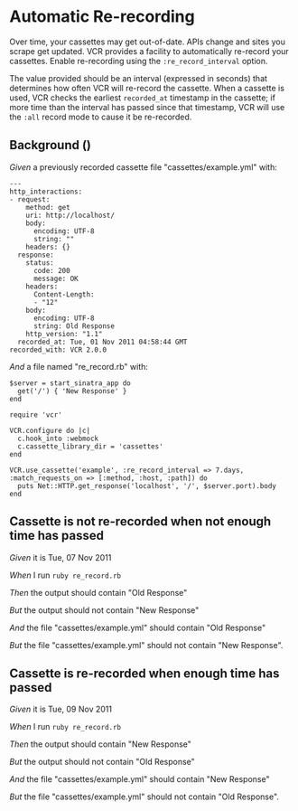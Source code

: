 # Automatic Re-recording

Over time, your cassettes may get out-of-date. APIs change and sites you
  scrape get updated. VCR provides a facility to automatically re-record your
  cassettes. Enable re-recording using the `:re_record_interval` option.

  The value provided should be an interval (expressed in seconds) that
  determines how often VCR will re-record the cassette.  When a cassette
  is used, VCR checks the earliest `recorded_at` timestamp in the cassette;
  if more time than the interval has passed since that timestamp,
  VCR will use the `:all` record mode to cause it be re-recorded.

## Background ()

_Given_ a previously recorded cassette file "cassettes/example.yml" with:

```
--- 
http_interactions: 
- request: 
    method: get
    uri: http://localhost/
    body: 
      encoding: UTF-8
      string: ""
    headers: {}
  response: 
    status: 
      code: 200
      message: OK
    headers: 
      Content-Length: 
      - "12"
    body: 
      encoding: UTF-8
      string: Old Response
    http_version: "1.1"
  recorded_at: Tue, 01 Nov 2011 04:58:44 GMT
recorded_with: VCR 2.0.0
```

_And_ a file named "re_record.rb" with:

```
$server = start_sinatra_app do
  get('/') { 'New Response' }
end

require 'vcr'

VCR.configure do |c|
  c.hook_into :webmock
  c.cassette_library_dir = 'cassettes'
end

VCR.use_cassette('example', :re_record_interval => 7.days, :match_requests_on => [:method, :host, :path]) do
  puts Net::HTTP.get_response('localhost', '/', $server.port).body
end
```

## Cassette is not re-recorded when not enough time has passed

_Given_ it is Tue, 07 Nov 2011

_When_ I run `ruby re_record.rb`

_Then_ the output should contain "Old Response"

_But_ the output should not contain "New Response"

_And_ the file "cassettes/example.yml" should contain "Old Response"

_But_ the file "cassettes/example.yml" should not contain "New Response".

## Cassette is re-recorded when enough time has passed

_Given_ it is Tue, 09 Nov 2011

_When_ I run `ruby re_record.rb`

_Then_ the output should contain "New Response"

_But_ the output should not contain "Old Response"

_And_ the file "cassettes/example.yml" should contain "New Response"

_But_ the file "cassettes/example.yml" should not contain "Old Response".

